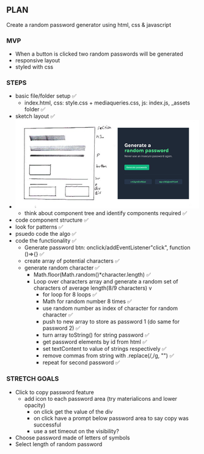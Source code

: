 ## PLAN

Create a random password generator using html, css & javascript

### MVP

- When a button is clicked two random passwords will be generated
- responsive layout
- styled with css

### STEPS

- basic file/folder setup ✅
  - index.html, css: style.css + mediaqueries.css, js: index.js, \_assets folder ✅
- sketch layout ✅
- ![Sketch & Wireframes of random password generator layout & components](./_assets/sketchAndWireframesOfLayoutAndComponents.png)
  - think about component tree and identify components required ✅
- code component structure ✅
- look for patterns ✅
- psuedo code the algo ✅
- code the functionality ✅
  - Generate password btn: onclick/addEventListener"click", function ()=>{} ✅
  - create array of potential characters ✅
  - generate random character ✅
    - Math.floor(Math.random()\*character.length) ✅
    - Loop over characters array and generate a random set of characters of average length(8/9 characters) v
      - for loop for 8 loops ✅
      - Math for random number 8 times ✅
      - use random number as index of character for random character ✅
      - push to new array to store as password 1 (do same for password 2) ✅
      - turn array toString() for string password ✅
      - get password elements by id from html ✅
      - set textContent to value of strings respectively ✅
      - remove commas from string with .replace(/,/g, "") ✅
      - repeat for second password ✅

### STRETCH GOALS

- Click to copy password feature
  - add icon to each password area (try materialicons and lower opacity)
    - on click get the value of the div
    - on click have a prompt below password area to say copy was successful
    - use a set timeout on the visibility?
- Choose password made of letters of symbols
- Select length of random password
